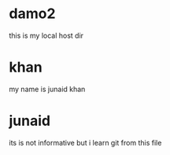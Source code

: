# damo2
this is my local host dir
# khan
my name is junaid khan
# junaid
its is not informative but i learn git from this file 
